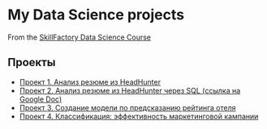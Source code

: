 # My Data Science projects
From the [SkillFactory Data Science Course](https://skillfactory.ru/data-scientist)

## Проекты

* [Проект 1. Анализ резюме из HeadHunter](https://github.com/anna-grigoryeva/data_science/tree/main/project_1)
* [Проект 2. Анализ резюме из HeadHunter через SQL (ссылка на Google Doc)](https://docs.google.com/document/d/1sii9f1eveysYvWB0woemU3m2biyfoGbYyi7HUT3kK5w)
* [Проект 3. Создание модели по предсказанию рейтинга отеля](https://github.com/anna-grigoryeva/data_science/blob/main/project_3.ipynb)
* [Проект 4. Классификация: эффективность маркетинговой кампании](https://github.com/anna-grigoryeva/data_science/tree/main/project_4)
